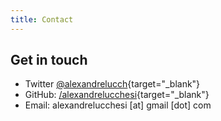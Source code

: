 ```yaml
---
title: Contact
---
```


## Get in touch

  - Twitter [\@alexandrelucch](https://twitter.com/alexandrelucch/){target="_blank"}
  - GitHub: [/alexandrelucchesi](https://github.com/alexandrelucchesi/){target="_blank"}
  - Email: alexandrelucchesi [at] gmail [dot] com
